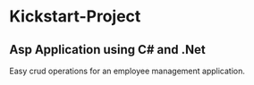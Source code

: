 # Kickstart-Project

## Asp Application using C# and .Net
Easy crud operations for an employee management application.
